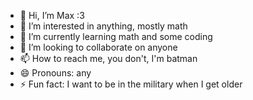 - 👋 Hi, I’m Max :3
- 👀 I’m interested in anything, mostly math
- 🌱 I’m currently learning math and some coding
- 💞️ I’m looking to collaborate on anyone
- 📫 How to reach me, you don't, I'm batman
- 😄 Pronouns: any
- ⚡ Fun fact: I want to be in the military when I get older

<!---
MeowMeowMeowMeow888888/MeowMeowMeowMeow888888 is a ✨ special ✨ repository because its `README.md` (this file) appears on your GitHub profile.
You can click the Preview link to take a look at your changes.
--->
